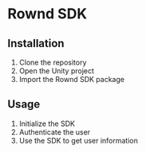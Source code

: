 # Rownd SDK

## Installation

1. Clone the repository
2. Open the Unity project
3. Import the Rownd SDK package

## Usage

1. Initialize the SDK
2. Authenticate the user
3. Use the SDK to get user information